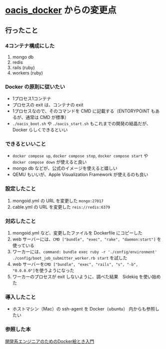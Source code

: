 # [oacis_docker](../../../../crest-cassia/oacis_docker) からの変更点

## 行ったこと

### 4コンテナ構成にした
1. mongo db
2. redis
3. rails (ruby)
4. workers (ruby)

### Docker の原則に従いたい
- 1プロセス1コンテナ
- プロセスの exit は、コンテナの exit
- 1プロセスなので、そのコマンドを CMD に記載する（ENTORYPOINT もあるが、通常は CMD が標準）
- `./oacis_boot.sh` や `./oacis_start.sh` もこれまでの開発の結晶だが、Docker らしくできるといい

### できるといいこと
- `docker compose up`, `docker compose stop`, `docker compose start` や `docker compose down` が使えると良い
- mongo db などが、公式のイメージを使えると嬉しい
- QEMU もいいが、Apple Visualization Framework が使えるのも良い

### 設定したこと
1. mongoid.yml の URL を変更した `mongo:27017`
2. cable.yml の URL を変更した `reis://redis:6379`

### 対応したこと
1. mongoid.yml など、変更したファイルを Dockerfile にコピーした
2. web サーバーには、`CMD ["bundle", "exec", "rake", "daemon:start"]` を使っている
3. ワーカーには、`command: bundle exec ruby -r './config/environment' ./config/boot_job_submitter_worker.rb start` を試した
4. web サーバーを`CMD ["bundle", "exec", "rails", "s", "-b", "0.0.0.0"]`を使うようになった
5. ワーカーのプロセスが exit しないように、調べた結果　Sidekiq を使い始めた

### 導入したこと
- ホストマシン（Mac）の ssh-agent を Docker（ubuntu） 内からも参照したい

### 参照した本
[開発系エンジニアのためのDocker絵とき入門 ](https://www.amazon.co.jp/開発系エンジニアのためのDocker絵とき入門-鈴木亮/dp/4798071501)
